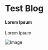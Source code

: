 # Test Blog
#### Lorem Ipsum
Lorem Ipsum 

![Image](https://images.pexels.com/photos/35537/child-children-girl-happy.jpg?auto=compress&cs=tinysrgb&dpr=1&w=500)
